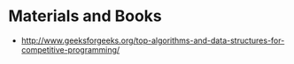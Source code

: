 # Materials and Books

- http://www.geeksforgeeks.org/top-algorithms-and-data-structures-for-competitive-programming/
